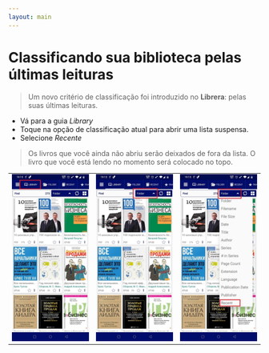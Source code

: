 ```yaml
---
layout: main
---
```


# Classificando sua biblioteca pelas últimas leituras

> Um novo critério de classificação foi introduzido no **Librera**: pelas suas últimas leituras.

* Vá para a guia _Library_
* Toque na opção de classificação atual para abrir uma lista suspensa.
* Selecione _Recente_

> Os livros que você ainda não abriu serão deixados de fora da lista. O livro que você está lendo no momento será colocado no topo.

||||
|-|-|-|
|![](1.jpg)|![](2.jpg)|![](3.jpg)|

